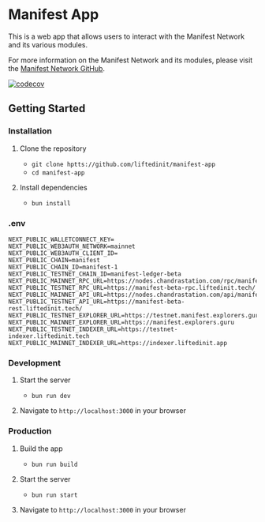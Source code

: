 # Manifest App

This is a web app that allows users to interact with the Manifest Network and its various modules.

For more information on the Manifest Network and its modules, please visit the [Manifest Network GitHub](https://github.com/liftedinit/manifest-ledger).

[![codecov](https://codecov.io/gh/liftedinit/manifest-app/branch/main/graph/badge.svg)](https://codecov.io/gh/liftedinit/manifest-app)

## Getting Started

### Installation

1. Clone the repository

   - `git clone hptts://github.com/liftedinit/manifest-app`
   - `cd manifest-app`

2. Install dependencies
   - `bun install`

### .env

```
NEXT_PUBLIC_WALLETCONNECT_KEY=
NEXT_PUBLIC_WEB3AUTH_NETWORK=mainnet
NEXT_PUBLIC_WEB3AUTH_CLIENT_ID=
NEXT_PUBLIC_CHAIN=manifest
NEXT_PUBLIC_CHAIN_ID=manifest-1
NEXT_PUBLIC_TESTNET_CHAIN_ID=manifest-ledger-beta
NEXT_PUBLIC_MAINNET_RPC_URL=https://nodes.chandrastation.com/rpc/manifest/
NEXT_PUBLIC_TESTNET_RPC_URL=https://manifest-beta-rpc.liftedinit.tech/
NEXT_PUBLIC_MAINNET_API_URL=https://nodes.chandrastation.com/api/manifest/
NEXT_PUBLIC_TESTNET_API_URL=https://manifest-beta-rest.liftedinit.tech/
NEXT_PUBLIC_TESTNET_EXPLORER_URL=https://testnet.manifest.explorers.guru
NEXT_PUBLIC_MAINNET_EXPLORER_URL=https://manifest.explorers.guru
NEXT_PUBLIC_TESTNET_INDEXER_URL=https://testnet-indexer.liftedinit.tech
NEXT_PUBLIC_MAINNET_INDEXER_URL=https://indexer.liftedinit.app
```

### Development

1. Start the server

   - `bun run dev`

2. Navigate to `http://localhost:3000` in your browser

### Production

1. Build the app

   - `bun run build`

2. Start the server

   - `bun run start`

3. Navigate to `http://localhost:3000` in your browser
